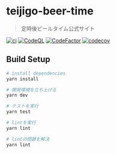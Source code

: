 # teijigo-beer-time

> 定時後ビールタイム公式サイト

[![ci](https://github.com/makowis/teijigo-beer-time/actions/workflows/ci.yml/badge.svg)](https://github.com/makowis/teijigo-beer-time/actions/workflows/ci.yml)
[![CodeQL](https://github.com/makowis/teijigo-beer-time/actions/workflows/codeql-analysis.yml/badge.svg)](https://github.com/makowis/teijigo-beer-time/actions/workflows/codeql-analysis.yml)
[![CodeFactor](https://www.codefactor.io/repository/github/makowis/teijigo-beer-time/badge)](https://www.codefactor.io/repository/github/makowis/teijigo-beer-time)
[![codecov](https://codecov.io/gh/makowis/teijigo-beer-time/branch/master/graph/badge.svg)](https://codecov.io/gh/makowis/teijigo-beer-time)

## Build Setup

```bash
# install dependencies
yarn install

# 開発環境を立ち上げる
yarn dev

# テストを実行
yarn test

# lintを実行
yarn lint

# lintの問題を解決
yarn lint
```
